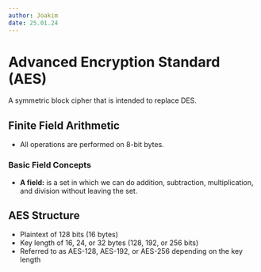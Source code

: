 ```yaml
---
author: Joakim
date: 25.01.24
---
```


# Advanced Encryption Standard (AES)

A symmetric block cipher that is intended to replace DES.

## Finite Field Arithmetic

- All operations are performed on 8-bit bytes.

### Basic Field Concepts

- **A field:** is a set in which we can do addition, subtraction, multiplication, and division without leaving the set.

## AES Structure

- Plaintext of 128 bits (16 bytes)
- Key length of 16, 24, or 32 bytes (128, 192, or 256 bits)
- Referred to as AES-128, AES-192, or AES-256 depending on the key length
